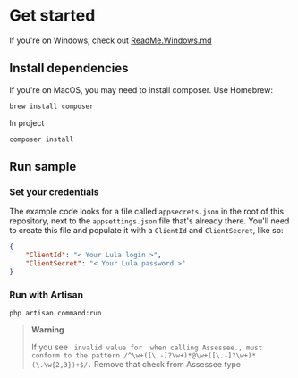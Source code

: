 # Get started

If you're on Windows, check out [ReadMe.Windows.md](README.WINDOWS.md)

## Install dependencies

If you're on MacOS, you may need to install composer.  Use Homebrew:

``` CMD
brew install composer
```

In project
``` CMD
composer install
```

## Run sample

### Set your credentials

The example code looks for a file called `appsecrets.json` in the root of this repository, next to the `appsettings.json` file that's already there.  You'll need to create this file and populate it with a `ClientId` and `ClientSecret`, like so:

``` JSON
{
    "ClientId": "< Your Lula login >",
    "ClientSecret": "< Your Lula password >"
}
```

### Run with Artisan

``` CMD
php artisan command:run
```

> **Warning**
> 
> If you see ` invalid value for  when calling Assessee., must conform to the pattern /^\w+([\.-]?\w+)*@\w+([\.-]?\w+)*(\.\w{2,3})+$/.`
> Remove that check from Assessee type
